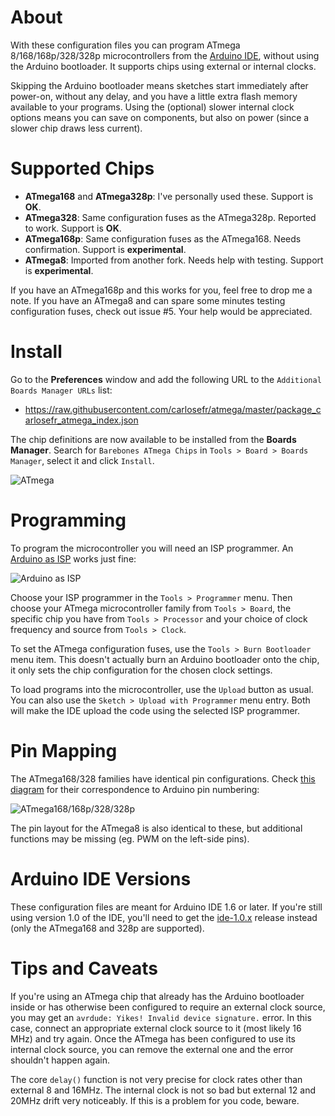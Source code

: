 About
=====

With these configuration files you can program ATmega 8/168/168p/328/328p microcontrollers from the [Arduino IDE](http://arduino.cc), without using the Arduino bootloader. It supports chips using external or internal clocks.

Skipping the Arduino bootloader means sketches start immediately after power-on, without any delay, and you have a little extra flash memory available to your programs. Using the (optional) slower internal clock options means you can save on components, but also on power (since a slower chip draws less current).

Supported Chips
===============

  * **ATmega168** and **ATmega328p**: I've personally used these. Support is **OK**.
  * **ATmega328**: Same configuration fuses as the ATmega328p. Reported to work. Support is **OK**.
  * **ATmega168p**: Same configuration fuses as the ATmega168. Needs confirmation. Support is **experimental**.
  * **ATmega8**: Imported from another fork. Needs help with testing. Support is **experimental**.

If you have an ATmega168p and this works for you, feel free to drop me a note. If you have an ATmega8 and can spare some minutes testing configuration fuses, check out issue #5. Your help would be appreciated.

Install
=======

Go to the **Preferences** window and add the following URL to the `Additional Boards Manager URLs` list:

  * https://raw.githubusercontent.com/carlosefr/atmega/master/package_carlosefr_atmega_index.json

The chip definitions are now available to be installed from the **Boards Manager**. Search for `Barebones ATmega Chips` in `Tools > Board > Boards Manager`, select it and click `Install`.

![ATmega](https://raw.githubusercontent.com/carlosefr/atmega/master/atmega_addon.png)

Programming
===========

To program the microcontroller you will need an ISP programmer. An [Arduino as ISP](http://arduino.cc/en/Tutorial/ArduinoISP) works just fine:

![Arduino as ISP](http://arduino.cc/en/uploads/Tutorial/SimpleBreadboardAVR.png)

Choose your ISP programmer in the `Tools > Programmer` menu. Then choose your ATmega microcontroller family from `Tools > Board`, the specific chip you have from `Tools > Processor` and your choice of clock frequency and source from `Tools > Clock`.

To set the ATmega configuration fuses, use the `Tools > Burn Bootloader` menu item. This doesn't actually burn an Arduino bootloader onto the chip, it only sets the chip configuration for the chosen clock settings.

To load programs into the microcontroller, use the `Upload` button as usual. You can also use the `Sketch > Upload with Programmer` menu entry. Both will make the IDE upload the code using the selected ISP programmer.

Pin Mapping
===========

The ATmega168/328 families have identical pin configurations. Check [this diagram](http://arduino.cc/en/Hacking/PinMapping168) for their correspondence to Arduino pin numbering:

![ATmega168/168p/328/328p](https://raw.githubusercontent.com/carlosefr/atmega/master/atmega328p.png)

The pin layout for the ATmega8 is also identical to these, but additional functions may be missing (eg. PWM on the left-side pins).

Arduino IDE Versions
====================

These configuration files are meant for Arduino IDE 1.6 or later. If you're still using version 1.0 of the IDE, you'll need to get the [ide-1.0.x](https://github.com/carlosefr/atmega/releases/tag/ide-1.0.x) release instead (only the ATmega168 and 328p are supported).

Tips and Caveats
================

If you're using an ATmega chip that already has the Arduino bootloader inside or has otherwise been configured to require an external clock source, you may get an `avrdude: Yikes! Invalid device signature.` error. In this case, connect an appropriate external clock source to it (most likely 16 MHz) and try again. Once the ATmega has been configured to use its internal clock source, you can remove the external one and the error shouldn't happen again.

The core `delay()` function is not very precise for clock rates other than external 8 and 16MHz. The internal clock is not so bad but external 12 and 20MHz drift very noticeably. If this is a problem for you code, beware.

